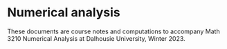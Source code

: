 # Numerical analysis

These documents are course notes and computations to accompany Math 3210 Numerical Analysis at Dalhousie University, Winter 2023.

